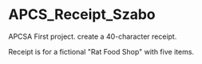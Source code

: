# APCS_Receipt_Szabo
APCSA First project. create a 40-character receipt.

Receipt is for a fictional "Rat Food Shop" with five items.
